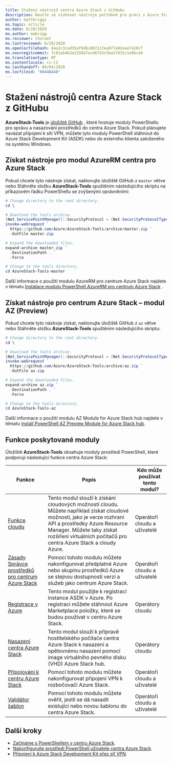```yaml
---
title: Stažení nástrojů centra Azure Stack z GitHubu
description: Naučte se stahovat nástroje potřebné pro práci s Azure Stack hub.
author: mattbriggs
ms.topic: article
ms.date: 8/28/2020
ms.author: mabrigg
ms.reviewer: thoroet
ms.lastreviewed: 8/28/2020
ms.openlocfilehash: 8aa2c3cad35af9d6c887217ea977a92eae7428cf
ms.sourcegitcommit: 7c01ab4b2e2250a7acd67d1c5ba27d15c1e8bce0
ms.translationtype: MT
ms.contentlocale: cs-CZ
ms.lasthandoff: 09/04/2020
ms.locfileid: "89448448"
---
```

# <a name="download-azure-stack-hub-tools-from-github"></a>Stažení nástrojů centra Azure Stack z GitHubu

**AzureStack-Tools** je [úložiště GitHub](https://github.com/Azure/AzureStack-Tools) , které hostuje moduly PowerShellu pro správu a nasazování prostředků do centra Azure Stack. Pokud plánujete navázat připojení k síti VPN, můžete tyto moduly PowerShell stáhnout do Azure Stack Development Kit (ASDK) nebo do externího klienta založeného na systému Windows. 

## <a name="get-tools-for-azure-stack-hub-azurerm-module"></a>Získat nástroje pro modul AzureRM centra pro Azure Stack

Pokud chcete tyto nástroje získat, naklonujte úložiště GitHub z `master` větve nebo Stáhněte složku **AzureStack-Tools** spuštěním následujícího skriptu na příkazovém řádku PowerShellu se zvýšenými oprávněními:

```powershell
# Change directory to the root directory.
cd \

# Download the tools archive.
[Net.ServicePointManager]::SecurityProtocol = [Net.SecurityProtocolType]::Tls12
invoke-webrequest `
  https://github.com/Azure/AzureStack-Tools/archive/master.zip `
  -OutFile master.zip

# Expand the downloaded files.
expand-archive master.zip `
  -DestinationPath . `
  -Force

# Change to the tools directory.
cd AzureStack-Tools-master

```
Další informace o použití modulu AzureRM pro centrum Azure Stack najdete v tématu [Instalace modulu PowerShell AzureRM pro centrum Azure Stack](azure-stack-powershell-install.md) .

## <a name="get-tools-for-azure-stack-hub-az-preview-module"></a>Získat nástroje pro centrum Azure Stack – modul AZ (Preview)

Pokud chcete tyto nástroje získat, naklonujte úložiště GitHub z `az` větve nebo Stáhněte složku **AzureStack-Tools** spuštěním následujícího skriptu:

```powershell
# Change directory to the root directory.
cd \

# Download the tools archive.
[Net.ServicePointManager]::SecurityProtocol = [Net.SecurityProtocolType]::Tls12 
invoke-webrequest `
  https://github.com/Azure/AzureStack-Tools/archive/az.zip `
  -OutFile az.zip

# Expand the downloaded files.
expand-archive az.zip `
  -DestinationPath . `
  -Force

# Change to the tools directory.
cd AzureStack-Tools-az

```

Další informace o použití modulu AZ Module for Azure Stack hub najdete v tématu [install PowerShell AZ Preview Module for Azure Stack hub](powershell-install-az-module.md).

## <a name="functionality-provided-by-the-modules"></a>Funkce poskytované moduly

Úložiště **AzureStack-Tools** obsahuje moduly prostředí PowerShell, které podporují následující funkce centra Azure Stack:  

| Funkce | Popis | Kdo může používat tento modul? |
| --- | --- | --- |
| [Funkce cloudu](../user/azure-stack-validate-templates.md) | Tento modul slouží k získání cloudových možností cloudu. Můžete například získat cloudové možnosti, jako je verze rozhraní API a prostředky Azure Resource Manager. Můžete taky získat rozšíření virtuálních počítačů pro centra Azure Stack a cloudy Azure. | Operátoři cloudu a uživatelé |
| [Zásady Správce prostředků pro centrum Azure Stack](../user/azure-stack-policy-module.md) | Pomocí tohoto modulu můžete nakonfigurovat předplatné Azure nebo skupinu prostředků Azure se stejnou dostupností verzí a služeb jako centrum Azure Stack. | Operátoři cloudu a uživatelé |
| [Registrace v Azure](azure-stack-registration.md ) | Tento modul použijte k registraci instance ASDK v Azure. Po registraci můžete stáhnout Azure Marketplace položky, které se budou používat v centru Azure Stack. | Operátory cloudu |
| [Nasazení centra Azure Stack](../asdk/asdk-install.md) | Tento modul slouží k přípravě hostitelského počítače centra Azure Stack k nasazení a opětovnému nasazení pomocí image virtuálního pevného disku (VHD) Azure Stack hub. | Operátory cloudu|
| [Připojování k centru Azure Stack](azure-stack-powershell-install.md) | Pomocí tohoto modulu můžete nakonfigurovat připojení VPN k rozbočovači Azure Stack. | Operátoři cloudu a uživatelé |
| [Validátor šablon](../user/azure-stack-validate-templates.md) | Pomocí tohoto modulu můžete ověřit, jestli se dá nasadit existující nebo novou šablonu do centra Azure Stack. | Operátoři cloudu a uživatelé|

## <a name="next-steps"></a>Další kroky

- [Začínáme s PowerShellem v centru Azure Stack](../user/azure-stack-powershell-overview.md).
- [Nakonfigurujte prostředí PowerShell uživatele centra Azure Stack](../user/azure-stack-powershell-configure-user.md).
- [Připojení k Azure Stack Development Kit přes síť VPN](../asdk/asdk-connect.md).
